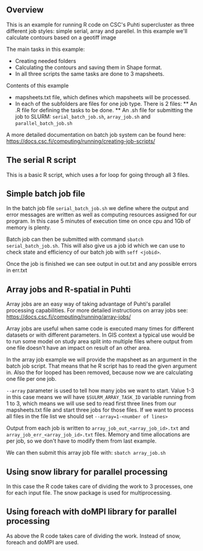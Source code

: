 ## Overview
This is an example for running R code on CSC's Puhti supercluster as three different job styles: simple serial, array and parellel. In this example we'll calculate contours based on a geotiff image

The main tasks in this example:
* Creating needed folders
* Calculating the contours and saving them in Shape format.
* In all three scripts the same tasks are done to 3 mapsheets.

Contents of this example
* mapsheets.txt file, which defines which mapsheets will be processed. 
*	In each of the subfolders are files for one job type. There is 2 files:
**	An .R file for defining the tasks to be done.
** An .sh file for submitting the job to SLURM: `serial_batch_job.sh`, `array_job.sh` and `parallel_batch_job.sh`

A more detailed documentation on batch job system can be found here: https://docs.csc.fi/computing/running/creating-job-scripts/

## The serial R script
This is a basic R script, which uses a for loop for going through all 3 files.

## Simple batch job file

In the batch job file `serial_batch_job.sh` we define where the output and error messages are written as well as computing resources assigned for our program. In this case 5 minutes of execution time on once cpu and 1Gb of memory is plenty.

Batch job can then be submitted with command `sbatch serial_batch_job.sh`. This will also give us a job id which we can use to check state and efficiency of our batch job with `seff <jobid>`.

Once the job is finished we can see output in out.txt and any possible errors in err.txt

## Array jobs and R-spatial in Puhti
Array jobs are an easy way of taking advantage of Puhti's parallel processing capabilities. For more detailed instructions on array jobs see: https://docs.csc.fi/computing/running/array-jobs/

Array jobs are useful when same code is executed many times for different datasets or with different parameters. In GIS context a typical use would be to run some model on study area split into multiple files where output from one file doesn't have an impact on result of an other area. 

In the array job example we will provide the mapsheet as an argument in the batch job script. That means that he R script has to read the given argument in. Also the for looped has been removed, because now we are calculating one file per one job.

`--array` parameter is used to tell how many jobs we want to start. Value 1-3 in this case means we will have `$SULRM_ARRAY_TASK_ID` variable running from 1 to 3, which means we will use sed to read first three lines from our mapsheets.txt file and start three jobs for those files. If we want to process all files in the file list we should set `--array=1-<number of lines>`

Output from each job is written to `array_job_out_<array_job_id>.txt` and `array_job_err_<array_job_id>.txt` files. Memory and time allocations are per job, so we don't have to modify them from last example.

We can then submit this array job file with:
`sbatch array_job.sh`

## Using snow library for parallel processing
In this case the R code takes care of dividing the work to 3 processes, one for each input file. The snow package is used for multiprocessing.

## Using foreach with doMPI library for parallel processing
As above the R code takes care of dividing the work. Instead of snow, foreach and doMPI are used.
